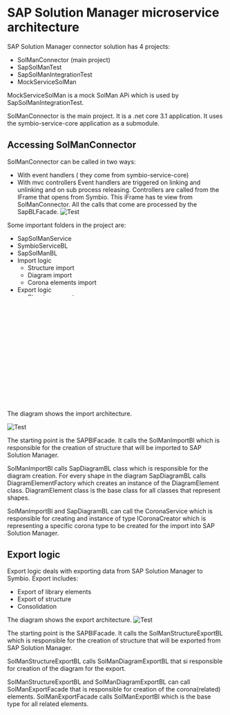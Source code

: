 # SAP Solution Manager microservice architecture

SAP Solution Manager connector solution has 4 projects:

 * SolManConnector (main project)
 * SapSolManTest
 * SapSolManIntegrationTest
 * MockServiceSolMan

MockServiceSolMan is a mock SolMan APi which is used by SapSolManIntegrationTest. 

SolManConnector is the main project. It is a .net core 3.1 application.
It uses the symbio-service-core application as a submodule.
## Accessing SolManConnector

SolManConnector can be called in two ways:

 * With event handlers ( they come from symbio-service-core)
 * With mvc controllers 
Event handlers are triggered on linking and unlinking and on sub process releasing.
Controllers are called from the IFrame that opens from Symbio. This iFrame has te view from SolManConnector.
All the calls that come are processed by the SapBLFacade.
![Test](media/SolManConnectorEntrancePoint.png)

Some important folders in the project are:

 * SapSolManService
 * SymbioServiceBL
 * SapSolManBL
 * Import logic
	* Structure import
	* Diagram import
	* Corona elements import
 * Export logic
	* Structure export
	* Diagram export
	* Library export
	* Consolidation
SapSolManService and SymbioServiceBL are folders that contain logic to call the SAP Solution Manager API/Symbio API and deserialize/serialize data from requests/responses.

SapSolManBL holds the main logic.

## Import logic
Import logic deals with importing data from Symbio to SAP Solution Manager.
Currently it is possible to import only a single sub process with its diagram and parent hierarchy.

The diagram shows the import architecture.

![Test](media/SolManImportArchitecture.png)

The starting point is the SAPBlFacade. It calls the SolManImportBl which is responsible for the creation of structure that will be imported to SAP Solution Manager.

SolManImportBl  calls SapDiagramBL class which is responsible for the diagram creation.
For every shape in the diagram SapDiagramBL calls DiagramElementFactory which creates an instance of the DiagramElement class. 
DiagramElement class is the base class for all classes that represent shapes.

SolManImportBl  and SapDiagramBL can call the CoronaService which is responsible for creating and instance of type ICoronaCreator which is representing a specific corona type to be created for the import into SAP Solution Manager.

## Export logic

Export logic deals with exporting data from SAP Solution Manager to Symbio.
Export includes:

 * Export of library elements
 * Export of structure
 * Consolidation

The diagram shows the export architecture.
![Test](media/SolManExportArchitecture.png)

The starting point is the SAPBlFacade. It calls the SolManStructureExportBL which is responsible for the creation of structure that will be exported from SAP Solution Manager.

SolManStructureExportBL calls SolManDiagramExportBL that si responsible for creation of the diagram for the export. 

SolManStructureExportBL and  SolManDiagramExportBL can call SolManExportFacade that is responsible for creation of the corona(related) elements.
SolManExportFacade  calls SolManExportBl which is the base type for all related elements.
